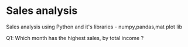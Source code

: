 # Sales analysis 

Sales analysis using Python and it's libraries - numpy,pandas,mat plot lib

Q1: Which month has the highest sales, by total income ? 


